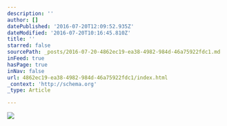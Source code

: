 ```yaml
---
description: ''
author: []
datePublished: '2016-07-20T12:09:52.935Z'
dateModified: '2016-07-20T10:16:45.810Z'
title: ''
starred: false
sourcePath: _posts/2016-07-20-4862ec19-ea38-4982-984d-46a75922fdc1.md
inFeed: true
hasPage: true
inNav: false
url: 4862ec19-ea38-4982-984d-46a75922fdc1/index.html
_context: 'http://schema.org'
_type: Article

---
```

![](https://the-grid-user-content.s3-us-west-2.amazonaws.com/df978b99-4691-4215-a801-165ba26ab2b3.jpg)